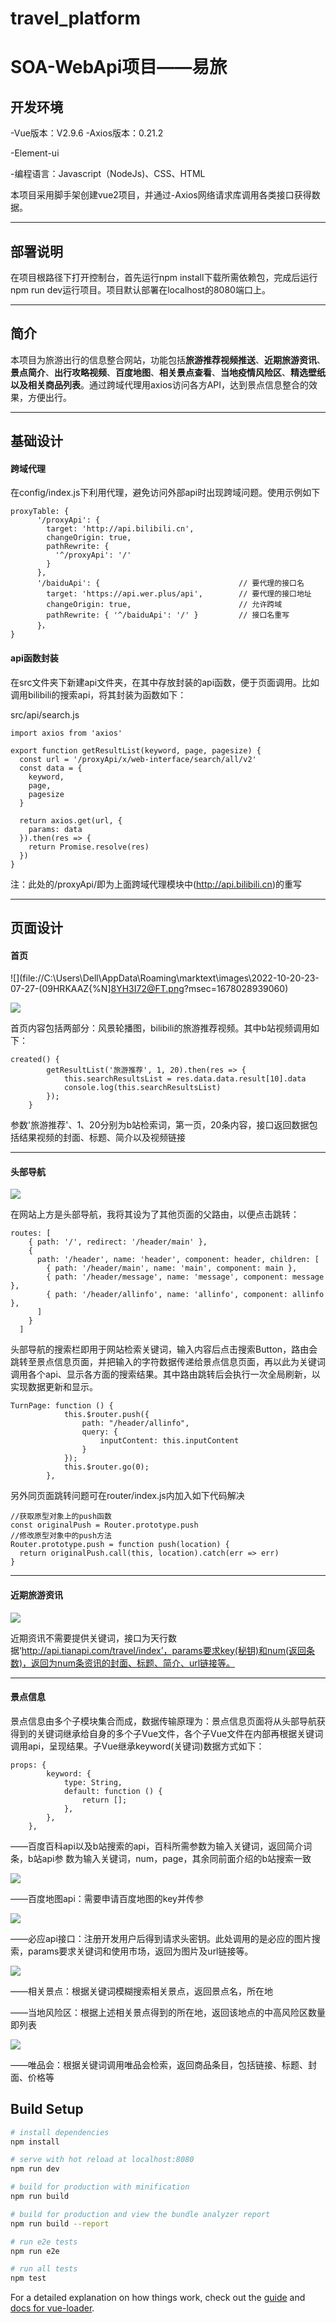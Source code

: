 # travel_platform
# SOA-WebApi项目——易旅

## 开发环境

-Vue版本：V2.9.6
-Axios版本：0.21.2

-Element-ui

-编程语言：Javascript（NodeJs)、CSS、HTML

本项目采用脚手架创建vue2项目，并通过-Axios网络请求库调用各类接口获得数据。

---

## 部署说明

在项目根路径下打开控制台，首先运行npm install下载所需依赖包，完成后运行npm run dev运行项目。项目默认部署在localhost的8080端口上。

---

## 简介

本项目为旅游出行的信息整合网站，功能包括**旅游推荐视频推送**、**近期旅游资讯**、**景点简介**、**出行攻略视频**、**百度地图**、**相关景点查看**、**当地疫情风险区**、**精选壁纸以及相关商品列表**。通过跨域代理用axios访问各方API，达到景点信息整合的效果，方便出行。

---

## 基础设计

#### 跨域代理

在config/index.js下利用代理，避免访问外部api时出现跨域问题。使用示例如下

```
proxyTable: {
      '/proxyApi': {
        target: 'http://api.bilibili.cn',
        changeOrigin: true,
        pathRewrite: {
          '^/proxyApi': '/'
        }
      },
      '/baiduApi': {                               // 要代理的接口名
        target: 'https://api.wer.plus/api',        // 要代理的接口地址
        changeOrigin: true,                        // 允许跨域
        pathRewrite: { '^/baiduApi': '/' }         // 接口名重写
      }，
}
```

#### api函数封装

在src文件夹下新建api文件夹，在其中存放封装的api函数，便于页面调用。比如调用bilibili的搜索api，将其封装为函数如下：

src/api/search.js

```
import axios from 'axios'

export function getResultList(keyword, page, pagesize) {
  const url = '/proxyApi/x/web-interface/search/all/v2'
  const data = {
    keyword,
    page,
    pagesize
  }

  return axios.get(url, {
    params: data
  }).then(res => {
    return Promise.resolve(res)
  })
}
```

注：此处的/proxyApi/即为上面跨域代理模块中(http://api.bilibili.cn)的重写

---

## 页面设计

#### 首页

![](file://C:\Users\Dell\AppData\Roaming\marktext\images\2022-10-20-23-07-27-(09HRKAAZ{%N]8YH3I72@FT.png?msec=1678028939060)

![](file://C:\Users\Dell\AppData\Roaming\marktext\images\2022-10-20-23-08-04-`_3OC8L9C`AMMR47`C1A6M7.png?msec=1678028939044)

首页内容包括两部分：风景轮播图，bilibili的旅游推荐视频。其中b站视频调用如下：

```
created() {
        getResultList('旅游推荐', 1, 20).then(res => {
            this.searchResultsList = res.data.data.result[10].data
            console.log(this.searchResultsList)
        });
    }
```

参数'旅游推荐'、1、20分别为b站检索词，第一页，20条内容，接口返回数据包括结果视频的封面、标题、简介以及视频链接

---

#### 头部导航

![](file://C:\Users\Dell\AppData\Roaming\marktext\images\2022-10-20-23-08-19-8_LK52TR]A_5AJ7L29LPGAH.png?msec=1678028939052)

在网站上方是头部导航，我将其设为了其他页面的父路由，以便点击跳转：

```
routes: [
    { path: '/', redirect: '/header/main' },
    {
      path: '/header', name: 'header', component: header, children: [
        { path: '/header/main', name: 'main', component: main },
        { path: '/header/message', name: 'message', component: message },
        { path: '/header/allinfo', name: 'allinfo', component: allinfo },
      ]
    }
  ]
```

头部导航的搜索栏即用于网站检索关键词，输入内容后点击搜索Button，路由会跳转至景点信息页面，并把输入的字符数据传递给景点信息页面，再以此为关键词调用各个api、显示各方面的搜索结果。其中路由跳转后会执行一次全局刷新，以实现数据更新和显示。

```
TurnPage: function () {
            this.$router.push({
                path: "/header/allinfo",
                query: {
                    inputContent: this.inputContent
                }
            });
            this.$router.go(0);
        },
```

另外同页面跳转问题可在router/index.js内加入如下代码解决

```
//获取原型对象上的push函数
const originalPush = Router.prototype.push
//修改原型对象中的push方法
Router.prototype.push = function push(location) {
  return originalPush.call(this, location).catch(err => err)
}
```

---

#### 近期旅游资讯

![](file://C:\Users\Dell\AppData\Roaming\marktext\images\2022-10-20-23-08-34-XC~5Y}8N32SM8ITUOG%D]}4.png?msec=1678028939031)

近期资讯不需要提供关键词，接口为天行数据‘http://api.tianapi.com/travel/index’，params要求key(秘钥)和num(返回条数)，返回为num条资讯的封面、标题、简介、url链接等。

---

#### 景点信息

景点信息由多个子模块集合而成，数据传输原理为：景点信息页面将从头部导航获得到的关键词继承给自身的多个子Vue文件，各个子Vue文件在内部再根据关键词调用api，呈现结果。子Vue继承keyword(关键词)数据方式如下：

```
props: {
        keyword: {
            type: String,
            default: function () {
                return [];
            },
        },
    },
```

——百度百科api以及b站搜索的api，百科所需参数为输入关键词，返回简介词条，b站api参 数为输入关键词，num，page，其余同前面介绍的b站搜索一致

![](file://C:\Users\Dell\AppData\Roaming\marktext\images\2022-10-20-23-09-05-715VC]Z9}PPDBSDK5AGVMEW.png?msec=1678028939046)

——百度地图api：需要申请百度地图的key并传参

![](file://C:\Users\Dell\AppData\Roaming\marktext\images\2022-10-20-23-09-14-DLBW2K7V8R~[K[MHQ4Y79RX.png?msec=1678028939047)

——必应api接口：注册开发用户后得到请求头密钥。此处调用的是必应的图片搜索，params要求关键词和使用市场，返回为图片及url链接等。

![](file://C:\Users\Dell\AppData\Roaming\marktext\images\2022-10-20-23-09-24-7AS8ZX_2LTZ]B_I6`D{VO3J.png?msec=1678028939052)

——相关景点：根据关键词模糊搜索相关景点，返回景点名，所在地

——当地风险区：根据上述相关景点得到的所在地，返回该地点的中高风险区数量即列表

![](file://C:\Users\Dell\AppData\Roaming\marktext\images\2022-10-20-23-09-47-36UQP@2Y35YC636@}]1%N4K.png?msec=1678028939025)

——唯品会：根据关键词调用唯品会检索，返回商品条目，包括链接、标题、封面、价格等


## Build Setup

``` bash
# install dependencies
npm install

# serve with hot reload at localhost:8080
npm run dev

# build for production with minification
npm run build

# build for production and view the bundle analyzer report
npm run build --report

# run e2e tests
npm run e2e

# run all tests
npm test
```

For a detailed explanation on how things work, check out the [guide](http://vuejs-templates.github.io/webpack/) and [docs for vue-loader](http://vuejs.github.io/vue-loader).
